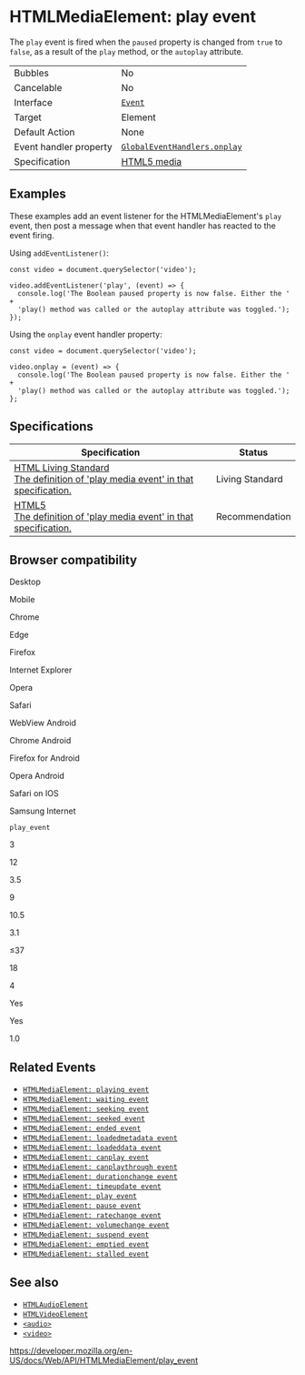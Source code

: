 # HTMLMediaElement: play event

The `play` event is fired when the `paused` property is changed from `true` to `false`, as a result of the `play` method, or the `autoplay` attribute.

<table><tbody><tr class="odd"><td>Bubbles</td><td>No</td></tr><tr class="even"><td>Cancelable</td><td>No</td></tr><tr class="odd"><td>Interface</td><td><a href="../event"><code>Event</code></a></td></tr><tr class="even"><td>Target</td><td>Element</td></tr><tr class="odd"><td>Default Action</td><td>None</td></tr><tr class="even"><td>Event handler property</td><td><a href="../globaleventhandlers/onplay"><code>GlobalEventHandlers.onplay</code></a></td></tr><tr class="odd"><td>Specification</td><td><a href="https://www.whatwg.org/specs/web-apps/current-work/multipage/the-video-element.html#event-media-playing">HTML5 media</a></td></tr></tbody></table>

## Examples

These examples add an event listener for the HTMLMediaElement's `play` event, then post a message when that event handler has reacted to the event firing.

Using `addEventListener()`:

    const video = document.querySelector('video');

    video.addEventListener('play', (event) => {
      console.log('The Boolean paused property is now false. Either the ' +
      'play() method was called or the autoplay attribute was toggled.');
    });

Using the `onplay` event handler property:

    const video = document.querySelector('video');

    video.onplay = (event) => {
      console.log('The Boolean paused property is now false. Either the ' +
      'play() method was called or the autoplay attribute was toggled.');
    };

## Specifications

<table><thead><tr class="header"><th>Specification</th><th>Status</th></tr></thead><tbody><tr class="odd"><td><a href="https://html.spec.whatwg.org/multipage/media.html#event-media-play">HTML Living Standard<br />
<span class="small">The definition of 'play media event' in that specification.</span></a></td><td><span class="spec-living">Living Standard</span></td></tr><tr class="even"><td><a href="https://www.w3.org/TR/html52/embedded-content-0.html#event-media-play">HTML5<br />
<span class="small">The definition of 'play media event' in that specification.</span></a></td><td><span class="spec-rec">Recommendation</span></td></tr></tbody></table>

## Browser compatibility

Desktop

Mobile

Chrome

Edge

Firefox

Internet Explorer

Opera

Safari

WebView Android

Chrome Android

Firefox for Android

Opera Android

Safari on IOS

Samsung Internet

`play_event`

3

12

3.5

9

10.5

3.1

≤37

18

4

Yes

Yes

1.0

## Related Events

- [`HTMLMediaElement: playing event`](playing_event)
- [`HTMLMediaElement: waiting event`](waiting_event)
- [`HTMLMediaElement: seeking event`](seeking_event)
- [`HTMLMediaElement: seeked event`](seeked_event)
- [`HTMLMediaElement: ended event`](ended_event)
- [`HTMLMediaElement: loadedmetadata event`](loadedmetadata_event)
- [`HTMLMediaElement: loadeddata event`](loadeddata_event)
- [`HTMLMediaElement: canplay event`](canplay_event)
- [`HTMLMediaElement: canplaythrough event`](canplaythrough_event)
- [`HTMLMediaElement: durationchange event`](durationchange_event)
- [`HTMLMediaElement: timeupdate event`](timeupdate_event)
- [`HTMLMediaElement: play event`](play_event)
- [`HTMLMediaElement: pause event`](pause_event)
- [`HTMLMediaElement: ratechange event`](ratechange_event)
- [`HTMLMediaElement: volumechange event`](volumechange_event)
- [`HTMLMediaElement: suspend event`](suspend_event)
- [`HTMLMediaElement: emptied event`](emptied_event)
- [`HTMLMediaElement: stalled event`](stalled_event)

## See also

- [`HTMLAudioElement`](../htmlaudioelement)
- [`HTMLVideoElement`](../htmlvideoelement)
- [`<audio>`](https://developer.mozilla.org/en-US/docs/Web/HTML/Element/audio)
- [`<video>`](https://developer.mozilla.org/en-US/docs/Web/HTML/Element/video)

<a href="https://developer.mozilla.org/en-US/docs/Web/API/HTMLMediaElement/play_event" class="_attribution-link">https://developer.mozilla.org/en-US/docs/Web/API/HTMLMediaElement/play_event</a>
